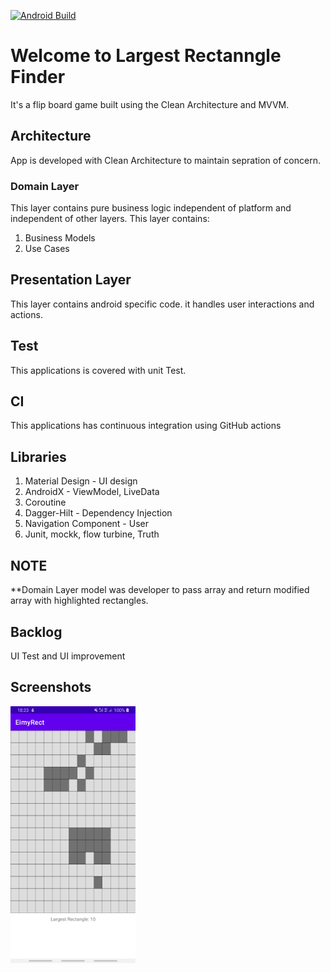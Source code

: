 [![Android Build](https://github.com/junaid-umar/EimyRect/actions/workflows/main_ci.yml/badge.svg)](https://github.com/junaid-umar/EimyRect/actions/workflows/main_ci.yml)

# Welcome to Largest Rectanngle Finder

It's a flip board game built using the Clean Architecture and MVVM.


## Architecture
App is developed with Clean Architecture to maintain sepration of concern.

### Domain Layer

This layer contains pure business logic independent of platform and independent of other layers. This layer contains:

  1.  Business Models
  2.  Use Cases


## Presentation Layer
This layer contains android specific code. it handles user interactions and actions.


## Test
This applications is covered with unit Test.

## CI
This applications has continuous integration using GitHub actions


## Libraries
  1.  Material Design - UI design
  2.  AndroidX - ViewModel, LiveData
  3.  Coroutine 
  4.  Dagger-Hilt -  Dependency Injection
  5.  Navigation Component - User 
  6.  Junit, mockk, flow turbine, Truth 

## NOTE
**Domain Layer model was developer to pass array and return modified array with highlighted rectangles.

## Backlog

UI Test and UI improvement

## Screenshots

<img src="images/screen1.jpeg" width=200> 
